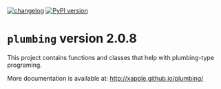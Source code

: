 [![changelog](http://allmychanges.com/p/python/plumbing/badge/)](http://allmychanges.com/p/python/plumbing/?utm_source=badge) [![PyPI version](https://badge.fury.io/py/plumbing.svg)](https://badge.fury.io/py/plumbing)

# `plumbing` version 2.0.8

This project contains functions and classes that help with plumbing-type programing.

More documentation is available at:
http://xapple.github.io/plumbing/